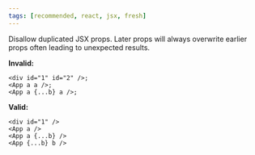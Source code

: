 ```yaml
---
tags: [recommended, react, jsx, fresh]
---
```


Disallow duplicated JSX props. Later props will always overwrite earlier props
often leading to unexpected results.

**Invalid:**

```tsx
<div id="1" id="2" />;
<App a a />;
<App a {...b} a />;
```

**Valid:**

```tsx
<div id="1" />
<App a />
<App a {...b} />
<App {...b} b />
```
